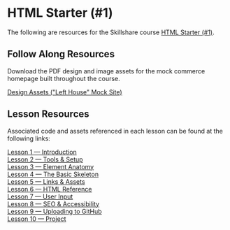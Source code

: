 # HTML Starter (#1)

The following are resources for the Skillshare course [HTML Starter (#1)](https://www.skillshare.com/classes/Become-a-Web-Developer-HTML-Starter-1/828441821).

## Follow Along Resources

Download the PDF design and image assets for the mock commerce homepage built throughout the course.

[Design Assets ("Left House" Mock Site)](/scottusrobus/become-a-web-developer/raw/master/01-html-starter/package/left-house-package.zip)

## Lesson Resources

Associated code and assets referenced in each lesson can be found at the following links:  

[Lesson 1 — Introduction](01-introduction)  
[Lesson 2 — Tools & Setup](02-lesson)  
[Lesson 3 — Element Anatomy](03-lesson)  
[Lesson 4 — The Basic Skeleton](04-lesson)  
[Lesson 5 — Links & Assets](05-lesson)  
[Lesson 6 — HTML Reference](06-lesson)  
[Lesson 7 — User Input](07-lesson)  
[Lesson 8 — SEO & Accessibility](08-lesson)  
[Lesson 9 — Uploading to GitHub](09-lesson)  
[Lesson 10 — Project](10-project)  
